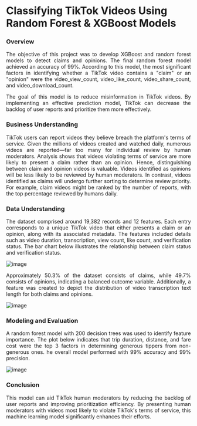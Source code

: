 # Classifying TikTok Videos Using Random Forest & XGBoost Models

### **Overview**
<p align="justify"> The objective of this project was to develop XGBoost and random forest models to detect claims and opinions. The final random forest model achieved an accuracy of 99%. According to this model, the most significant factors in identifying whether a TikTok video contains a "claim" or an "opinion" were the video_view_count, video_like_count, video_share_count, and video_download_count. </p>

<p align="justify"> The goal of this model is to reduce misinformation in TikTok videos. By implementing an effective prediction model, TikTok can decrease the backlog of user reports and prioritize them more effectively. </p>

### **Business Understanding**
<p align="justify"> TikTok users can report videos they believe breach the platform's terms of service. Given the millions of videos created and watched daily, numerous videos are reported—far too many for individual review by human moderators. Analysis shows that videos violating terms of service are more likely to present a claim rather than an opinion. Hence, distinguishing between claim and opinion videos is valuable. Videos identified as opinions will be less likely to be reviewed by human moderators. In contrast, videos identified as claims will undergo further sorting to determine review priority. For example, claim videos might be ranked by the number of reports, with the top percentage reviewed by humans daily. </p>

### **Data Understanding**
<p align="justify"> The dataset comprised around 19,382 records and 12 features. Each entry corresponds to a unique TikTok video that either presents a claim or an opinion, along with its associated metadata. The features included details such as video duration, transcription, view count, like count, and verification status. The bar chart below illustrates the relationship between claim status and verification status. </p>

![image](https://github.com/user-attachments/assets/2062e1b1-fb36-4d81-96c8-c6a7b0a41051)

<p align="justify"> Approximately 50.3% of the dataset consists of claims, while 49.7% consists of opinions, indicating a balanced outcome variable. Additionally, a feature was created to depict the distribution of video transcription text length for both claims and opinions. </p>

![image](https://github.com/user-attachments/assets/45bc39cf-02a2-4177-961b-7fb5ba2a4909)

### **Modeling and Evaluation**
<p align="justify"> A random forest model with 200 decision trees was used to identify feature importance. The plot below indicates that trip duration, distance, and fare cost were the top 3 factors in determining generous tippers from non-generous ones. he overall model performed with 99% accuracy and 99% precision. </p>

![image](https://github.com/user-attachments/assets/e2812717-5334-4007-91f1-dc7c95bf66d5)

### **Conclusion**
<p align="justify"> This model can aid TikTok human moderators by reducing the backlog of user reports and improving prioritization efficiency. By presenting human moderators with videos most likely to violate TikTok's terms of service, this machine learning model significantly enhances their efforts. </p>
